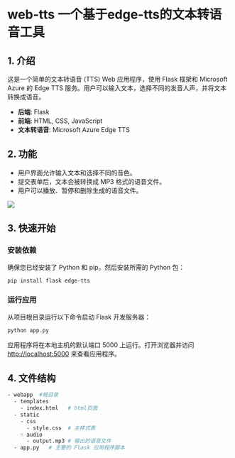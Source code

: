 # web-tts 一个基于edge-tts的文本转语音工具

## 1. 介绍

这是一个简单的文本转语音 (TTS) Web 应用程序，使用 Flask 框架和 Microsoft Azure 的 Edge TTS 服务。用户可以输入文本，选择不同的发音人声，并将文本转换成语音。

- **后端**: Flask
- **前端**: HTML, CSS, JavaScript
- **文本转语音**: Microsoft Azure Edge TTS

## 2. 功能

- 用户界面允许输入文本和选择不同的音色。
- 提交表单后，文本会被转换成 MP3 格式的语音文件。
- 用户可以播放、暂停和删除生成的语音文件。

![](./page_show.avif)

## 3. 快速开始

### 安装依赖

确保您已经安装了 Python 和 pip。然后安装所需的 Python 包：

```bash
pip install flask edge-tts
```

### 运行应用

从项目根目录运行以下命令启动 Flask 开发服务器：

```bash
python app.py
```

应用程序将在本地主机的默认端口 5000 上运行。打开浏览器并访问 [http://localhost:5000](http://localhost:5000) 来查看应用程序。

## 4. 文件结构
```sh
- webapp  #根目录  
  - templates     
    - index.html   # html页面
  - static
    - css
      - style.css  # 主样式表
    - audio
   	  - output.mp3 # 输出的语音文件     
  - app.py   # 主要的 Flask 应用程序脚本
```



